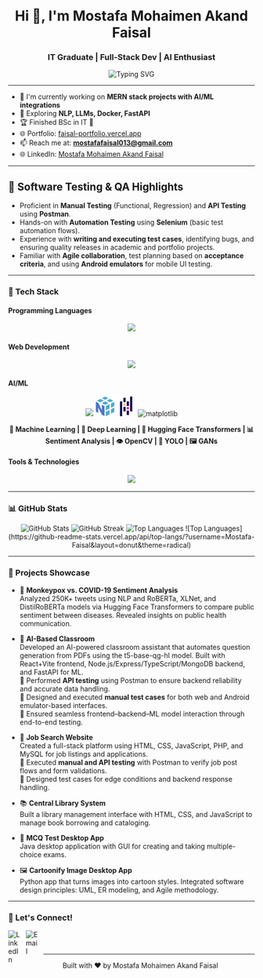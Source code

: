<h1 align="center">Hi 👋, I'm Mostafa Mohaimen Akand Faisal</h1>
<h3 align="center">IT Graduate | Full-Stack Dev | AI Enthusiast</h3>

<p align="center">
  <img src="https://readme-typing-svg.herokuapp.com?font=Fira+Code&weight=500&size=22&duration=4000&center=true&vCenter=true&width=800&lines=Passionate+MERN+Stack+Developer;AI+Exploration+On;Always+Learning+%26+Building" alt="Typing SVG" />
</p>

---

- 🔭 I'm currently working on **MERN stack projects with AI/ML integrations**
- 🧠 Exploring **NLP, LLMs, Docker, FastAPI**
- 🏆 Finished BSc in IT 💯
- 🌐 Portfolio: [faisal-portfolio.vercel.app](https://faisal-portfolio-tau.vercel.app/)
- 📫 Reach me at: **mostafafaisal013@gmail.com**
- 🌐 LinkedIn: [Mostafa Mohaimen Akand Faisal](http://linkedin.com/in/mostafa-mohaimen-akand-faisal)

---

## 🧪 Software Testing & QA Highlights

- Proficient in **Manual Testing** (Functional, Regression) and **API Testing** using **Postman**.
- Hands-on with **Automation Testing** using **Selenium** (basic test automation flows).
- Experience with **writing and executing test cases**, identifying bugs, and ensuring quality releases in academic and portfolio projects.
- Familiar with **Agile collaboration**, test planning based on **acceptance criteria**, and using **Android emulators** for mobile UI testing.

---

### 🚀 Tech Stack

#### Programming Languages
<p align="center">
  <img src="https://skillicons.dev/icons?i=cpp,java,js,ts,python," />
</p>

#### Web Development
<p align="center">
  <img src="https://skillicons.dev/icons?i=react,nodejs,express,mongodb,mysql,php" />
</p>

#### AI/ML
<p align="center">
  <img src="https://skillicons.dev/icons?i=tensorflow,pytorch" />
  <img src="https://raw.githubusercontent.com/devicons/devicon/master/icons/numpy/numpy-original.svg" alt="numpy" width="40" height="40"/>
  <img src="https://raw.githubusercontent.com/devicons/devicon/master/icons/pandas/pandas-original.svg" alt="pandas" width="40" height="40"/>
  <img src="https://matplotlib.org/stable/_images/sphx_glr_logos2_003.png" alt="matplotlib" width="40" height="40"/>
</p>

<p align="center"><b>🧠 Machine Learning | 🔮 Deep Learning | 🤗 Hugging Face Transformers | 📊 Sentiment Analysis | 👁️ OpenCV | 🎯 YOLO | 🖼️ GANs</b></p>

#### Tools & Technologies
<p align="center">
  <img src="https://skillicons.dev/icons?i=git,docker,linux,vscode,vercel,fastapi" />
</p>

---

### 📊 GitHub Stats

<p align="center">
  <img src="https://github-readme-stats.vercel.app/api?username=Mostafa-Faisal&show_icons=true&theme=radical" alt="GitHub Stats" />
  <img src="https://github-readme-streak-stats.herokuapp.com/?user=Mostafa-Faisal&theme=radical" alt="GitHub Streak" />
  <img src="https://github-readme-stats.vercel.app/api/top-langs/?username=Mostafa-Faisal&layout=compact&theme=radical" alt="Top Languages " />
  ![Top Languages](https://github-readme-stats.vercel.app/api/top-langs/?username=Mostafa-Faisal&layout=donut&theme=radical)
</p>

---

### 💼 Projects Showcase

- 🧠 **Monkeypox vs. COVID-19 Sentiment Analysis**  
  Analyzed 250K+ tweets using NLP and RoBERTa, XLNet, and DistilRoBERTa models via Hugging Face Transformers to compare public sentiment between diseases. Revealed insights on public health communication.

- 🧠 **AI-Based Classroom**  
  Developed an AI-powered classroom assistant that automates question generation from PDFs using the t5-base-qg-hl model. Built with React+Vite frontend, Node.js/Express/TypeScript/MongoDB backend, and FastAPI for ML.  
  🔹 Performed **API testing** using Postman to ensure backend reliability and accurate data handling.  
  🔹 Designed and executed **manual test cases** for both web and Android emulator-based interfaces.  
  🔹 Ensured seamless frontend–backend–ML model interaction through end-to-end testing.

- 💼 **Job Search Website**  
  Created a full-stack platform using HTML, CSS, JavaScript, PHP, and MySQL for job listings and applications.  
  🔹 Executed **manual and API testing** with Postman to verify job post flows and form validations.  
  🔹 Designed test cases for edge conditions and backend response handling.

- 📚 **Central Library System**  
  Built a library management interface with HTML, CSS, and JavaScript to manage book borrowing and cataloging.

- 📝 **MCQ Test Desktop App**  
  Java desktop application with GUI for creating and taking multiple-choice exams.

- 🖼️ **Cartoonify Image Desktop App**  
  Python app that turns images into cartoon styles. Integrated software design principles: UML, ER modeling, and Agile methodology.

---

### 📣 Let's Connect!

<a href="http://linkedin.com/in/mostafa-mohaimen-akand-faisal">
  <img align="left" alt="LinkedIn" width="26px" src="https://cdn.jsdelivr.net/npm/simple-icons@v5/icons/linkedin.svg" style="padding-right:10px;" />
</a>
<a href="mailto:mostafafaisal013@gmail.com">
  <img align="left" alt="Email" width="26px" src="https://cdn.jsdelivr.net/npm/simple-icons@v5/icons/gmail.svg" style="padding-right:10px;" />
</a>

<br /><br />

---

<p align="center">Built with ❤️ by Mostafa Mohaimen Akand Faisal</p>
